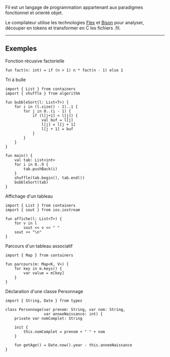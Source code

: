 Fil est un langage de programmation appartenant aux paradigmes fonctionnel et orienté objet.

Le compilateur utilise les technologies [Flex](https://fr.wikipedia.org/wiki/Flex_(logiciel)) et [Bison](https://fr.wikipedia.org/wiki/GNU_Bison) pour analyser, découper en tokens et transformer en C les fichiers .fil.

---

## Exemples

Fonction récusive factorielle
```fil
fun fact(n: int) = if (n > 1) n * fact(n - 1) else 1
```

Tri à bulle
```fil
import { List } from containers
import { shuffle } from algorithm

fun bubbleSort(l: List<T>) {
    for i in (l.size() - 1)..1 {
        for j in 0..(i - 1) {
            if (l[j+1] < l[j]) {
                val buf = l[j]
                l[j] = l[j + 1]
                l[j + 1] = buf
            }
        }
    }
}

fun main() {
    val tab: List<int>
    for i in 0..9 {
        tab.pushBack(i)
    }
    shuffle(tab.begin(), tab.end())
    bubbleSort(tab)
}
```

Affichage d'un tableau
```fil
import { List } from containers
import { sout } from ios.iostream

fun affiche(l: List<T>) {
    for v in l
        sout << v << " "
    sout << "\n"
}
```

Parcours d'un tableau associatif
```fil
import { Map } from containers

fun parcours(m: Map<K, V>) {
    for key in m.keys() {
        var value = m[key]
    }
}
```

Déclaration d'une classe Personnage
```fil
import { String, Date } from types

class Personnage(var prenom: String, var nom: String, 
                 var anneeNaissance: int) {
    private var nomComplet: String

    init {
        this.nomComplet = prenom + " " + nom
    }

    fun getAge() = Date.now().year - this.anneeNaissance
}
```